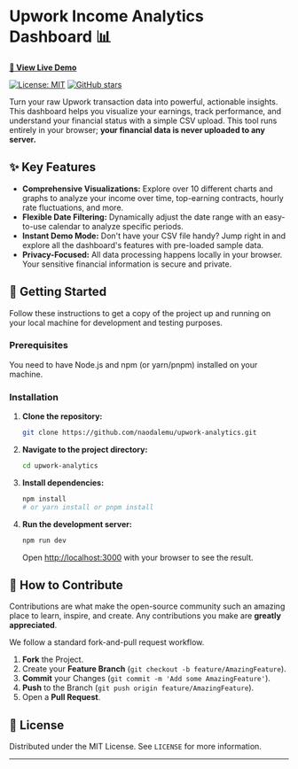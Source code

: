 # Upwork Income Analytics Dashboard 📊

**[🚀 View Live Demo](https://upwork-analytics-alpha.vercel.app/)**

[![License: MIT](https://img.shields.io/badge/License-MIT-blue.svg)](https://opensource.org/licenses/MIT)
[![GitHub stars](https://img.shields.io/github/stars/naodalemu/upwork-analytics?style=social)](https://github.com/naodalemu/upwork-analytics/stargazers)

Turn your raw Upwork transaction data into powerful, actionable insights. This dashboard helps you visualize your earnings, track performance, and understand your financial status with a simple CSV upload. This tool runs entirely in your browser; **your financial data is never uploaded to any server.**

## ✨ Key Features

* **Comprehensive Visualizations:** Explore over 10 different charts and graphs to analyze your income over time, top-earning contracts, hourly rate fluctuations, and more.
* **Flexible Date Filtering:** Dynamically adjust the date range with an easy-to-use calendar to analyze specific periods.
* **Instant Demo Mode:** Don't have your CSV file handy? Jump right in and explore all the dashboard's features with pre-loaded sample data.
* **Privacy-Focused:** All data processing happens locally in your browser. Your sensitive financial information is secure and private.

## 🚀 Getting Started

Follow these instructions to get a copy of the project up and running on your local machine for development and testing purposes.

### Prerequisites

You need to have Node.js and npm (or yarn/pnpm) installed on your machine.

### Installation

1.  **Clone the repository:**
    ```sh
    git clone https://github.com/naodalemu/upwork-analytics.git
    ```
2.  **Navigate to the project directory:**
    ```sh
    cd upwork-analytics
    ```
3.  **Install dependencies:**
    ```sh
    npm install
    # or yarn install or pnpm install
    ```
4.  **Run the development server:**
    ```sh
    npm run dev
    ```
    Open [http://localhost:3000](http://localhost:3000) with your browser to see the result.

## 🤝 How to Contribute

Contributions are what make the open-source community such an amazing place to learn, inspire, and create. Any contributions you make are **greatly appreciated**.

We follow a standard fork-and-pull request workflow.

1.  **Fork** the Project.
2.  Create your **Feature Branch** (`git checkout -b feature/AmazingFeature`).
3.  **Commit** your Changes (`git commit -m 'Add some AmazingFeature'`).
4.  **Push** to the Branch (`git push origin feature/AmazingFeature`).
5.  Open a **Pull Request**.

## 📜 License

Distributed under the MIT License. See `LICENSE` for more information.

---
